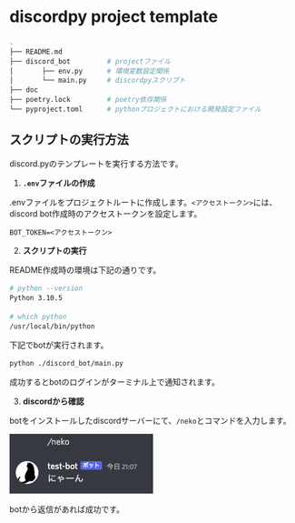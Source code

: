 # discordpy project template

```bash
.
├── README.md
├── discord_bot         # projectファイル
│       ├── env.py      # 環境変数設定関係
│       └── main.py     # discordpyスクリプト
├── doc
├── poetry.lock         # poetry依存関係
└── pyproject.toml      # pythonプロジェクトにおける開発設定ファイル
```

## スクリプトの実行方法

discord.pyのテンプレートを実行する方法です。

1. __`.env`ファイルの作成__

.envファイルをプロジェクトルートに作成します。`<アクセストークン>`には、discord bot作成時のアクセストークンを設定します。

```text
BOT_TOKEN=<アクセストークン>
```

2. __スクリプトの実行__

README作成時の環境は下記の通りです。

```bash
# python --version
Python 3.10.5

# which python
/usr/local/bin/python
```

下記でbotが実行されます。

```bash
python ./discord_bot/main.py
```

成功するとbotのログインがターミナル上で通知されます。

3. __discordから確認__

botをインストールしたdiscordサーバーにて、`/neko`とコマンドを入力します。

![image](/doc/image/discordpy-template-1.png)

botから返信があれば成功です。
